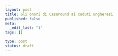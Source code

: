 ```yaml
--- 
layout: post
title: Gli onori di CasaPound ai caduti ungheresi
published: false
meta: 
  _edit_last: "1"
tags: []

type: post
status: draft
---
```

 
